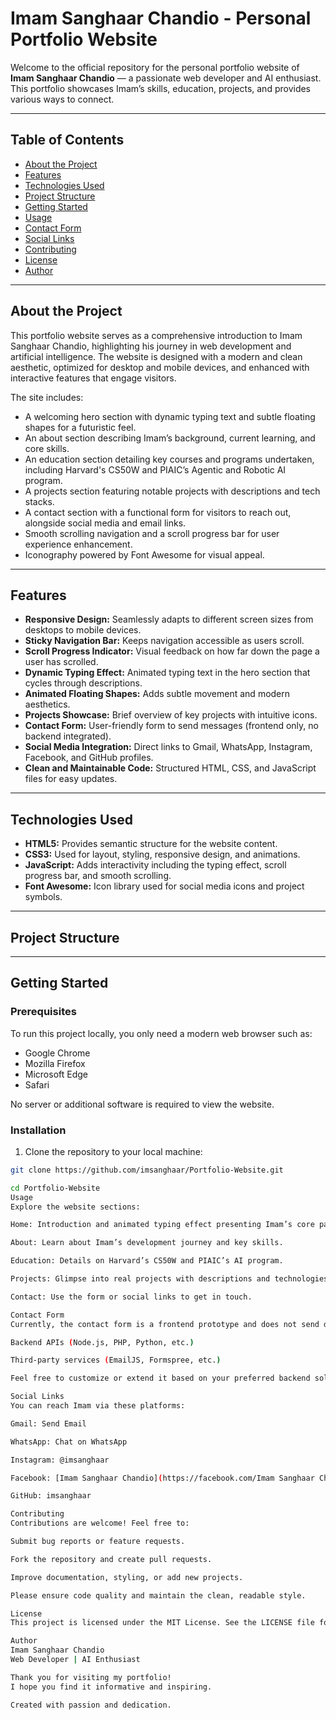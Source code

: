 # Imam Sanghaar Chandio - Personal Portfolio Website

Welcome to the official repository for the personal portfolio website of **Imam Sanghaar Chandio** — a passionate web developer and AI enthusiast. This portfolio showcases Imam’s skills, education, projects, and provides various ways to connect.

---

## Table of Contents

- [About the Project](#about-the-project)  
- [Features](#features)  
- [Technologies Used](#technologies-used)  
- [Project Structure](#project-structure)  
- [Getting Started](#getting-started)  
- [Usage](#usage)  
- [Contact Form](#contact-form)  
- [Social Links](#social-links)  
- [Contributing](#contributing)  
- [License](#license)  
- [Author](#author)  

---

## About the Project

This portfolio website serves as a comprehensive introduction to Imam Sanghaar Chandio, highlighting his journey in web development and artificial intelligence. The website is designed with a modern and clean aesthetic, optimized for desktop and mobile devices, and enhanced with interactive features that engage visitors.

The site includes:

- A welcoming hero section with dynamic typing text and subtle floating shapes for a futuristic feel.
- An about section describing Imam’s background, current learning, and core skills.
- An education section detailing key courses and programs undertaken, including Harvard's CS50W and PIAIC’s Agentic and Robotic AI program.
- A projects section featuring notable projects with descriptions and tech stacks.
- A contact section with a functional form for visitors to reach out, alongside social media and email links.
- Smooth scrolling navigation and a scroll progress bar for user experience enhancement.
- Iconography powered by Font Awesome for visual appeal.

---

## Features

- **Responsive Design:** Seamlessly adapts to different screen sizes from desktops to mobile devices.
- **Sticky Navigation Bar:** Keeps navigation accessible as users scroll.
- **Scroll Progress Indicator:** Visual feedback on how far down the page a user has scrolled.
- **Dynamic Typing Effect:** Animated typing text in the hero section that cycles through descriptions.
- **Animated Floating Shapes:** Adds subtle movement and modern aesthetics.
- **Projects Showcase:** Brief overview of key projects with intuitive icons.
- **Contact Form:** User-friendly form to send messages (frontend only, no backend integrated).
- **Social Media Integration:** Direct links to Gmail, WhatsApp, Instagram, Facebook, and GitHub profiles.
- **Clean and Maintainable Code:** Structured HTML, CSS, and JavaScript files for easy updates.

---

## Technologies Used

- **HTML5:** Provides semantic structure for the website content.
- **CSS3:** Used for layout, styling, responsive design, and animations.
- **JavaScript:** Adds interactivity including the typing effect, scroll progress bar, and smooth scrolling.
- **Font Awesome:** Icon library used for social media icons and project symbols.

---

## Project Structure


---

## Getting Started

### Prerequisites

To run this project locally, you only need a modern web browser such as:

- Google Chrome
- Mozilla Firefox
- Microsoft Edge
- Safari

No server or additional software is required to view the website.

### Installation

1. Clone the repository to your local machine:

```bash
git clone https://github.com/imsanghaar/Portfolio-Website.git

cd Portfolio-Website
Usage
Explore the website sections:

Home: Introduction and animated typing effect presenting Imam’s core passions.

About: Learn about Imam’s development journey and key skills.

Education: Details on Harvard’s CS50W and PIAIC’s AI program.

Projects: Glimpse into real projects with descriptions and technologies used.

Contact: Use the form or social links to get in touch.

Contact Form
Currently, the contact form is a frontend prototype and does not send data anywhere. To enable messaging functionality, you may integrate it with:

Backend APIs (Node.js, PHP, Python, etc.)

Third-party services (EmailJS, Formspree, etc.)

Feel free to customize or extend it based on your preferred backend solution.

Social Links
You can reach Imam via these platforms:

Gmail: Send Email

WhatsApp: Chat on WhatsApp

Instagram: @imsanghaar

Facebook: [Imam Sanghaar Chandio](https://facebook.com/Imam Sanghaar Chandio)

GitHub: imsanghaar

Contributing
Contributions are welcome! Feel free to:

Submit bug reports or feature requests.

Fork the repository and create pull requests.

Improve documentation, styling, or add new projects.

Please ensure code quality and maintain the clean, readable style.

License
This project is licensed under the MIT License. See the LICENSE file for details.

Author
Imam Sanghaar Chandio
Web Developer | AI Enthusiast

Thank you for visiting my portfolio!
I hope you find it informative and inspiring.

Created with passion and dedication.
